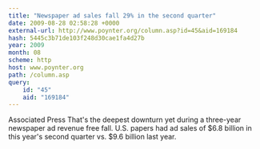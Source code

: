 ```yaml
---
title: "Newspaper ad sales fall 29% in the second quarter"
date: 2009-08-28 02:58:28 +0000
external-url: http://www.poynter.org/column.asp?id=45&aid=169184
hash: 5445c3b71de103f248d30cae1fa4d27b
year: 2009
month: 08
scheme: http
host: www.poynter.org
path: /column.asp
query:
    id: "45"
    aid: "169184"
---
```


Associated Press That's the deepest downturn yet during a three-year newspaper ad revenue free fall. U.S. papers had ad sales of $6.8 billion in this year's second quarter vs. $9.6 billion last year.
